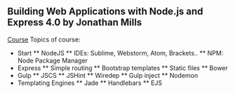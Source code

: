 

## Building Web Applications with Node.js and Express 4.0 by Jonathan Mills
[Course](https://app.pluralsight.com/library/courses/nodejs-express-web-applications/table-of-contents)
Topics of course:
* Start
** NodeJS
** IDEs: Sublime, Webstorm, Atom, Brackets..
** NPM: Node Package Manager
* Express
** Simple routing
** Bootstrap templates
** Static files
** Bower
* Gulp
** JSCS
** JSHint
** Wiredep
** Gulp inject
** Nodemon
* Templating Engines
** Jade
** Handlebars
** EJS
